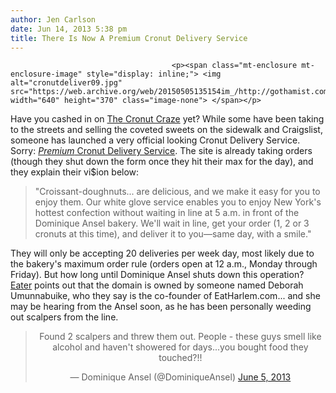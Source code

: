```yaml
---
author: Jen Carlson
date: Jun 14, 2013 5:38 pm
title: There Is Now A Premium Cronut Delivery Service
---
```


	
										<p><span class="mt-enclosure mt-enclosure-image" style="display: inline;"> <img alt="cronutdeliver09.jpg" src="https://web.archive.org/web/20150505135154im_/http://gothamist.com/attachments/arts_jen/cronutdeliver09.jpg" width="640" height="370" class="image-none"> </span></p>

<p>Have you cashed in on <a href="https://web.archive.org/web/20150505135154/http://gothamist.com/tags/cronuts">The Cronut Craze</a> yet? While some have been taking to the streets and selling the coveted sweets on the sidewalk and Craigslist, someone has launched a very official looking Cronut Delivery Service. Sorry: <a href="https://web.archive.org/web/20150505135154/http://www.croissantdoughnut.com/"><em>Premium</em> Cronut Delivery Service</a>. The site is already taking orders (though they shut down the form once they hit their max for the day), and they explain their vi$ion below:</p>

<blockquote>&quot;Croissant-doughnuts... are delicious, and we make it easy for you to enjoy them. Our white glove service enables you to enjoy New York&apos;s hottest confection without waiting in line at 5 a.m. in front of the Dominique Ansel bakery.  We&apos;ll wait in line, get your order (1, 2 or 3 cronuts at this time), and deliver it to you&#x2014;same day, with a smile.&quot;</blockquote>

<p>They will only be accepting 20 deliveries per week day, most likely due to the bakery&apos;s maximum order rule (orders open at 12 a.m., Monday through Friday).  But how long until Dominique Ansel shuts down this operation? <a href="https://web.archive.org/web/20150505135154/http://ny.eater.com/archives/2013/06/shameless_entrepreneur_sets_up_cronut_delivery_service.php">Eater</a> points out that the domain is owned by someone named Deborah Umunnabuike, who they say is the co-founder of EatHarlem.com... and she may be hearing from the Ansel soon, as he has been personally weeding out scalpers from the line.</p>

<center><blockquote class="twitter-tweet"><p>Found 2 scalpers and threw them out. People - these guys smell like alcohol and haven&apos;t showered for days...you bought food they touched?!!</p>&#x2014; Dominique Ansel (@DominiqueAnsel) <a href="https://web.archive.org/web/20150505135154/https://twitter.com/DominiqueAnsel/statuses/342289362735751169">June 5, 2013</a></blockquote>
<script async src="//web.archive.org/web/20150505135154js_/http://platform.twitter.com/widgets.js" charset="utf-8"></script></center>					
										
									
				